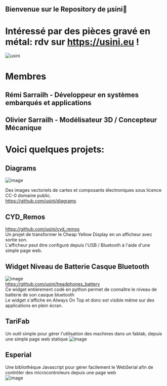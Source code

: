 Bienvenue sur le Repository de µsini👋
---------------------------------------
# Intéressé par des pièces gravé en métal: rdv sur https://usini.eu !
![[usini](https://usini.eu)](https://github.com/user-attachments/assets/e8262c6a-8acb-41cf-b100-9eeeb15519b3)

# Membres
## Rémi Sarrailh - Développeur en systèmes embarqués et applications
## Olivier Sarrailh - Modélisateur 3D / Concepteur Mécanique

# Voici quelques projets:

## Diagrams
![image](https://github.com/usini/.github/assets/2841495/13a57fe6-2d1e-443e-843a-1647f06aa9f5)
 
Des images vectoriels de cartes et composants électroniques sous licence CC-0 domaine public.    
https://github.com/usini/diagrams    

## CYD_Remos
https://github.com/usini/cyd_remos    
Un projet de transformer le Cheap Yellow Display en un afficheur avec sortie son.   
L'afficheur peut être configuré depuis l'USB / Bluetooth à l'aide d'une simple page web.   

## Widget Niveau de Batterie Casque Bluetooth
![image](https://github.com/usini/.github/assets/2841495/15262c03-38e5-42ef-b273-fd75fbc0e0db)   
https://github.com/usini/headphones_battery   
Ce widget entièrement codé en python permet de connaître le niveau de batterie de son casque bluetooth   
Le widget s'affiche en Always On Top et donc est visible même sur des applications en plein écran.   

## TariFab
Un outil simple pour gérer l'utilisation des machines dans un fablab, depuis une simple page web statique
![image](https://github.com/usini/.github/assets/2841495/334d8a10-9076-41d9-9315-bc6355859b85)

## Esperial
Une bibliothèque Javascript pour gérer facilement le WebSerial afin de contrôler des microcontroleurs depuis une page web    
![image](https://github.com/usini/.github/assets/2841495/7db78a76-b761-4259-99b2-d42e558f5853)    





